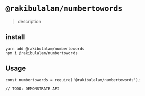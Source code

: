 # `@rakibulalam/numbertowords`

>description
## install 
```
yarn add @rakibulalam/numbertowords
npm i @rakibulalam/numbertowords
```
## Usage

```
const numbertowords = require('@rakibulalam/numbertowords');

// TODO: DEMONSTRATE API
```

